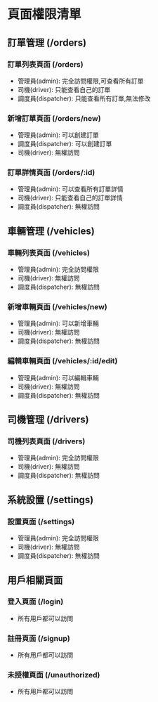 # 頁面權限清單

## 訂單管理 (/orders)

### 訂單列表頁面 (/orders)
- 管理員(admin): 完全訪問權限,可查看所有訂單
- 司機(driver): 只能查看自己的訂單
- 調度員(dispatcher): 只能查看所有訂單,無法修改

### 新增訂單頁面 (/orders/new)
- 管理員(admin): 可以創建訂單
- 調度員(dispatcher): 可以創建訂單
- 司機(driver): 無權訪問

### 訂單詳情頁面 (/orders/:id)
- 管理員(admin): 可以查看所有訂單詳情
- 司機(driver): 只能查看自己的訂單詳情
- 調度員(dispatcher): 無權訪問

## 車輛管理 (/vehicles)

### 車輛列表頁面 (/vehicles)
- 管理員(admin): 完全訪問權限
- 司機(driver): 無權訪問
- 調度員(dispatcher): 無權訪問

### 新增車輛頁面 (/vehicles/new)
- 管理員(admin): 可以新增車輛
- 司機(driver): 無權訪問
- 調度員(dispatcher): 無權訪問

### 編輯車輛頁面 (/vehicles/:id/edit)
- 管理員(admin): 可以編輯車輛
- 司機(driver): 無權訪問
- 調度員(dispatcher): 無權訪問

## 司機管理 (/drivers)

### 司機列表頁面 (/drivers)
- 管理員(admin): 完全訪問權限
- 司機(driver): 無權訪問
- 調度員(dispatcher): 無權訪問

## 系統設置 (/settings)

### 設置頁面 (/settings)
- 管理員(admin): 完全訪問權限
- 司機(driver): 無權訪問
- 調度員(dispatcher): 無權訪問

## 用戶相關頁面

### 登入頁面 (/login)
- 所有用戶都可以訪問

### 註冊頁面 (/signup) 
- 所有用戶都可以訪問

### 未授權頁面 (/unauthorized)
- 所有用戶都可以訪問